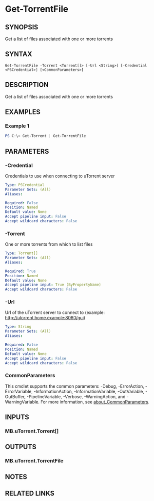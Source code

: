 ﻿---
external help file: MB.uTorrent.dll-Help.xml
Module Name: MB.uTorrent
online version:
schema: 2.0.0
---

# Get-TorrentFile

## SYNOPSIS
Get a list of files associated with one or more torrents

## SYNTAX

```
Get-TorrentFile -Torrent <Torrent[]> [-Url <String>] [-Credential <PSCredential>] [<CommonParameters>]
```

## DESCRIPTION
Get a list of files associated with one or more torrents

## EXAMPLES

### Example 1
```powershell
PS C:\> Get-Torrent | Get-TorrentFile
```

## PARAMETERS

### -Credential
Credentials to use when connecting to uTorrent server

```yaml
Type: PSCredential
Parameter Sets: (All)
Aliases:

Required: False
Position: Named
Default value: None
Accept pipeline input: False
Accept wildcard characters: False
```

### -Torrent
One or more torrents from which to list files

```yaml
Type: Torrent[]
Parameter Sets: (All)
Aliases:

Required: True
Position: Named
Default value: None
Accept pipeline input: True (ByPropertyName)
Accept wildcard characters: False
```

### -Url
Url of the uTorrent server to connect to (example: http://utorrent.home.example:8080/gui)

```yaml
Type: String
Parameter Sets: (All)
Aliases:

Required: False
Position: Named
Default value: None
Accept pipeline input: False
Accept wildcard characters: False
```

### CommonParameters
This cmdlet supports the common parameters: -Debug, -ErrorAction, -ErrorVariable, -InformationAction, -InformationVariable, -OutVariable, -OutBuffer, -PipelineVariable, -Verbose, -WarningAction, and -WarningVariable. For more information, see [about_CommonParameters](http://go.microsoft.com/fwlink/?LinkID=113216).

## INPUTS

### MB.uTorrent.Torrent[]
## OUTPUTS

### MB.uTorrent.TorrentFile
## NOTES

## RELATED LINKS
